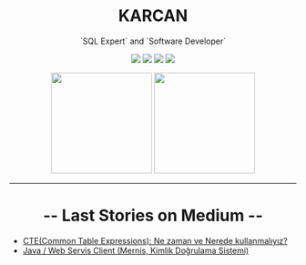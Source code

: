 <h1 align="center">
    KARCAN
</h1>
<p align="center">
 `SQL Expert` and `Software Developer`
</p>

<p align="center">
<a href="https://www.linkedin.com/in/karcanozbal/"><img src="https://img.shields.io/badge/LINKEDIN-D14836?style=for-the-badge&logo=linkedin&logoColor=white&color=blue"></a>
<a href="https://karcanozbal.medium.com/"><img src="https://img.shields.io/badge/MEDIUM-D14836?style=for-the-badge&logo=medium&logoColor=white&color=gray"></a>
<a href="https://www.instagram.com/karcan.js"><img src="https://img.shields.io/badge/INSTAGRAM-D14836?style=for-the-badge&logo=instagram&logoColor=white&color=red"></a>
<a href="https://www.patreon.com/karcan"><img src="https://img.shields.io/badge/PATREON-D14836?style=for-the-badge&logo=patreon&logoColor=white&color=orange"></a>
</p>

<p align="center">
    <img height=177 src="https://github-readme-stats.vercel.app/api?username=karcan&show_icons=true&bg_color=0d1117&text_color=bdc3c7&title_color=f1c40f&icon_color=f1c40f&hide_border=true"> <img height=177 src="https://github-readme-stats.vercel.app/api/top-langs/?username=karcan&bg_color=0d1117&text_color=bdc3c7&title_color=f1c40f&hide_border=true&layout=compact&langs_count=7">
</p>

* * *

<h1 align="center">
    -- Last Stories on Medium --
</h1>

- <a href="https://karcanozbal.medium.com/cte-common-table-expressions-ne-zaman-ve-nerede-kullanmal%C4%B1y%C4%B1z-a791ed8731ee">CTE(Common Table Expressions): Ne zaman ve Nerede kullanmalıyız?</a>
- <a href="https://karcanozbal.medium.com/java-web-servis-client-mernis-kimlik-do%C4%9Frulama-sistemi-86163b6286f9">Java / Web Servis Client (Mernis, Kimlik Doğrulama Sistemi)</a>
